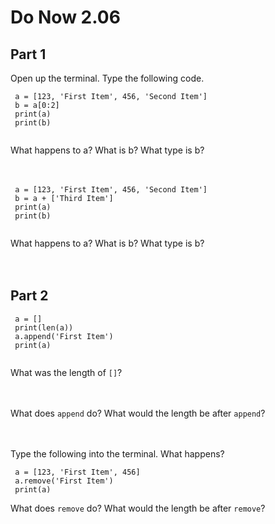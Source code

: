 # Do Now 2.06

## Part 1
Open up the terminal. Type the following code. 
```
 a = [123, 'First Item', 456, 'Second Item']
 b = a[0:2]
 print(a)
 print(b)
 
```

What happens to a? What is b? What type is b? 
<br>
<br>
<br>

```
 a = [123, 'First Item', 456, 'Second Item']
 b = a + ['Third Item']
 print(a)
 print(b)
 
```

What happens to a? What is b? What type is b? 
<br>
<br>
<br>

## Part 2 
```
 a = []
 print(len(a))
 a.append('First Item')
 print(a)
 
```
What was the length of `[]`?
<br>
<br>
<br>

What does `append` do? What would the length be after `append`? 
<br>
<br>
<br>


Type the following into the terminal. What happens? 
```
 a = [123, 'First Item', 456]
 a.remove('First Item')
 print(a) 
```

What does `remove` do? What would the length be after `remove`? 
<br>
<br>
<br>
